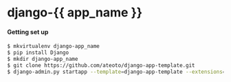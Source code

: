 # django-{{ app_name }}

#### Getting set up

```bash
$ mkvirtualenv django-app_name
$ pip install Django
$ mkdir django-app_name
$ git clone https://github.com/ateoto/django-app-template.git
$ django-admin.py startapp --template=django-app-template --extensions=py,md app_name ./django-app_name
```